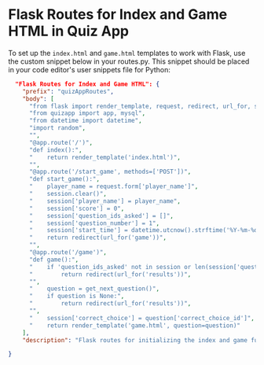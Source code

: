# Flask Routes for Index and Game HTML in Quiz App

To set up the `index.html` and `game.html` templates to work with Flask, use the custom snippet below in your routes.py. This snippet should be placed in your code editor's user snippets file for Python:

```json
  "Flask Routes for Index and Game HTML": {
    "prefix": "quizAppRoutes",
    "body": [
      "from flask import render_template, request, redirect, url_for, session",
      "from quizapp import app, mysql",
      "from datetime import datetime",
      "import random",
      "",
      "@app.route('/')",
      "def index():",
      "    return render_template('index.html')",
      "",
      "@app.route('/start_game', methods=['POST'])",
      "def start_game():",
      "    player_name = request.form['player_name']",
      "    session.clear()",
      "    session['player_name'] = player_name",
      "    session['score'] = 0",
      "    session['question_ids_asked'] = []",
      "    session['question_number'] = 1",
      "    session['start_time'] = datetime.utcnow().strftime('%Y-%m-%d %H:%M:%S')",
      "    return redirect(url_for('game'))",
      "",
      "@app.route('/game')",
      "def game():",
      "    if 'question_ids_asked' not in session or len(session['question_ids_asked']) >= 10:",
      "        return redirect(url_for('results'))",
      "",
      "    question = get_next_question()",
      "    if question is None:",
      "        return redirect(url_for('results'))",
      "",
      "    session['correct_choice'] = question['correct_choice_id']",
      "    return render_template('game.html', question=question)"
    ],
    "description": "Flask routes for initializing the index and game functionality in the Quiz App."

}
